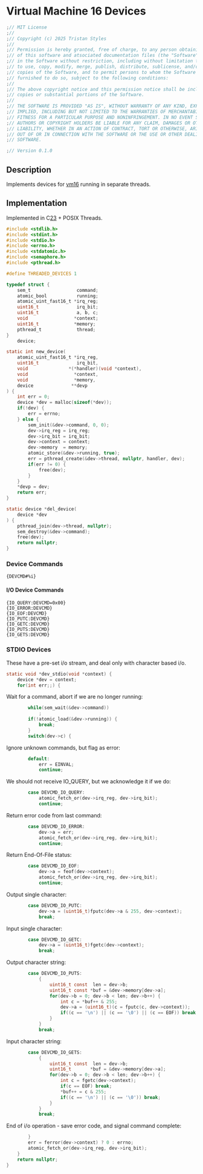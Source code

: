 # Virtual Machine 16 Devices
```c
;// MIT License
;//
;// Copyright (c) 2025 Tristan Styles
;//
;// Permission is hereby granted, free of charge, to any person obtaining a copy
;// of this software and atsociated documentation files (the "Software"), to deal
;// in the Software without restriction, including without limitation the rights
;// to use, copy, modify, merge, publish, distribute, sublicense, and/or sell
;// copies of the Software, and to permit persons to whom the Software is
;// furnished to do so, subject to the following conditions:
;//
;// The above copyright notice and this permission notice shall be included in all
;// copies or substantial portions of the Software.
;//
;// THE SOFTWARE IS PROVIDED "AS IS", WITHOUT WARRANTY OF ANY KIND, EXPRESS OR
;// IMPLIED, INCLUDING BUT NOT LIMITED TO THE WARRANTIES OF MERCHANTABILITY,
;// FITNESS FOR A PARTICULAR PURPOSE AND NONINFRINGEMENT. IN NO EVENT SHALL THE
;// AUTHORS OR COPYRIGHT HOLDERS BE LIABLE FOR ANY CLAIM, DAMAGES OR OTHER
;// LIABILITY, WHETHER IN AN ACTION OF CONTRACT, TORT OR OTHERWISE, ARISING FROM,
;// OUT OF OR IN CONNECTION WITH THE SOFTWARE OR THE USE OR OTHER DEALINGS IN THE
;// SOFTWARE.
```
```c
;// Version 0.1.0
```
## Description

Implements devices for [vm16](https://github.com/stytri/vm16) running in separate threads.

## Implementation

Implemented in C[23](https://en.wikipedia.org/wiki/C23_(C_standard_revision)) + POSIX Threads.

```c
#include <stdlib.h>
#include <stdint.h>
#include <stdio.h>
#include <errno.h>
#include <stdatomic.h>
#include <semaphore.h>
#include <pthread.h>
```
```c
#define THREADED_DEVICES 1
```
```c
typedef struct {
	sem_t                 command;
	atomic_bool           running;
	atomic_uint_fast16_t *irq_reg;
	uint16_t              irq_bit;
	uint16_t              a, b, c;
	void                 *context;
	uint16_t             *memory;
	pthread_t             thread;
}
	device;
```
```c
static int new_device(
	atomic_uint_fast16_t *irq_reg,
	uint16_t              irq_bit,
	void               *(*handler)(void *context),
	void                 *context,
	void                 *memory,
	device              **devp
) {
	int err = 0;
	device *dev = malloc(sizeof(*dev));
	if(!dev) {
		err = errno;
	} else {
		sem_init(&dev->command, 0, 0);
		dev->irq_reg = irq_reg;
		dev->irq_bit = irq_bit;
		dev->context = context;
		dev->memory  = memory;
		atomic_store(&dev->running, true);
		err = pthread_create(&dev->thread, nullptr, handler, dev);
		if(err != 0) {
			free(dev);
		}
	}
	*devp = dev;
	return err;
}
```
```c
static device *del_device(
	device *dev
) {
	pthread_join(dev->thread, nullptr);
	sem_destroy(&dev->command);
	free(dev);
	return nullptr;
}
```
### Device Commands
```msa
{DEVCMD#%i}
```
#### I/O Device Commands
```msa
{IO_QUERY:DEVCMD=0x00}
{IO_ERROR:DEVCMD}
{IO_EOF:DEVCMD}
{IO_PUTC:DEVCMD}
{IO_GETC:DEVCMD}
{IO_PUTS:DEVCMD}
{IO_GETS:DEVCMD}
```
### STDIO Devices

These have a pre-set i/o stream, and deal only with character based i/o.
```c
static void *dev_stdio(void *context) {
	device *dev = context;
	for(int err;;) {
```
Wait for a command, abort if we are no longer running:
```c
		while(sem_wait(&dev->command))
			;
		if(!atomic_load(&dev->running)) {
			break;
		}
		switch(dev->c) {
```
Ignore unknown commands, but flag as error:
```c
		default:
			err = EINVAL;
			continue;
```
We should not receive IO_QUERY, but we acknowledge it if we do:
```c
		case DEVCMD_IO_QUERY:
			atomic_fetch_or(dev->irq_reg, dev->irq_bit);
			continue;
```
Return error code from last command:
```c
		case DEVCMD_IO_ERROR:
			dev->a = err;
			atomic_fetch_or(dev->irq_reg, dev->irq_bit);
			continue;
```
Return End-Of-File status:
```c
		case DEVCMD_IO_EOF:
			dev->a = feof(dev->context);
			atomic_fetch_or(dev->irq_reg, dev->irq_bit);
			continue;
```
Output single character:
```c
		case DEVCMD_IO_PUTC:
			dev->a = (uint16_t)fputc(dev->a & 255, dev->context);
			break;
```
Input single character:
```c
		case DEVCMD_IO_GETC:
			dev->a = (uint16_t)fgetc(dev->context);
			break;
```
Output character string:
```c
		case DEVCMD_IO_PUTS:
			{
				uint16_t const  len = dev->b;
				uint16_t const *buf = &dev->memory[dev->a];
				for(dev->b = 0; dev->b < len; dev->b++) {
					int c = *buf++ & 255;
					dev->a = (uint16_t)(c = fputc(c, dev->context));
					if((c == '\n') || (c == '\0') || (c == EOF)) break;
				}
			}
			break;
```
Input character string:
```c
		case DEVCMD_IO_GETS:
			{
				uint16_t const  len = dev->b;
				uint16_t       *buf = &dev->memory[dev->a];
				for(dev->b = 0; dev->b < len; dev->b++) {
					int c = fgetc(dev->context);
					if(c == EOF) break;
					*buf++ = c & 255;
					if((c == '\n') || (c == '\0')) break;
				}
			}
			break;
```
End of i/o operation - save error code, and signal command complete:
```c
		}
		err = ferror(dev->context) ? 0 : errno;
		atomic_fetch_or(dev->irq_reg, dev->irq_bit);
	}
	return nullptr;
}
```
